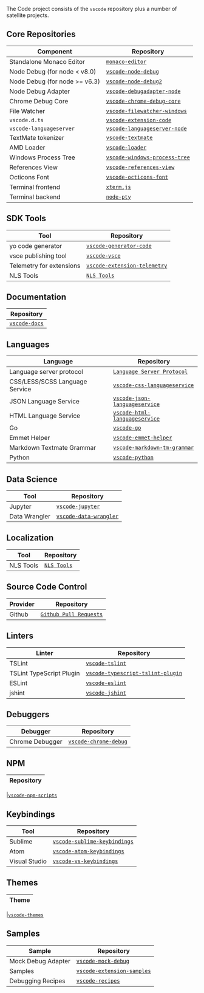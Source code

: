 The Code project consists of the `vscode` repository plus a number of satellite
projects.

## Core Repositories

| Component                     | Repository                                                                              |
| ----------------------------- | --------------------------------------------------------------------------------------- |
| Standalone Monaco Editor      | [`monaco-editor`](https://github.com/Microsoft/monaco-editor)                             |
| Node Debug (for node < v8.0)  | [`vscode-node-debug`](https://github.com/microsoft/vscode-node-debug)                     |
| Node Debug (for node >= v6.3) | [`vscode-node-debug2`](https://github.com/microsoft/vscode-node-debug2)                   |
| Node Debug Adapter            | [`vscode-debugadapter-node`](https://github.com/Microsoft/vscode-debugadapter-node)       |
| Chrome Debug Core             | [`vscode-chrome-debug-core`](https://github.com/Microsoft/vscode-chrome-debug-core)       |
| File Watcher                  | [`vscode-filewatcher-windows`](https://github.com/microsoft/vscode-filewatcher-windows)   |
| `vscode.d.ts`                 | [`vscode-extension-code`](https://github.com/microsoft/vscode-extension-vscode)           |
| `vscode-languageserver`       | [`vscode-languageserver-node`](https://github.com/microsoft/vscode-languageserver-node)   |
| TextMate tokenizer            | [`vscode-textmate`](https://github.com/microsoft/vscode-textmate)                         |
| AMD Loader                    | [`vscode-loader`](https://github.com/microsoft/vscode-loader)                             |
| Windows Process Tree          | [`vscode-windows-process-tree`](https://github.com/microsoft/vscode-windows-process-tree) |
| References View               | [`vscode-references-view`](https://github.com/microsoft/vscode-references-view)           |
| Octicons Font                 | [`vscode-octicons-font`](https://github.com/microsoft/vscode-octicons-font)               |
| Terminal frontend             | [`xterm.js`](https://github.com/xtermjs/xterm.js)                                         |
| Terminal backend              | [`node-pty`](https://github.com/microsoft/node-pty)                                       |

## SDK Tools

| Tool                     | Repository                                                                            |
| ------------------------ | ------------------------------------------------------------------------------------- |
| yo code generator        | [`vscode-generator-code`](https://github.com/microsoft/vscode-generator-code)           |
| vsce publishing tool     | [`vscode-vsce`](https://github.com/microsoft/vscode-vsce)                               |
| Telemetry for extensions | [`vscode-extension-telemetry`](https://github.com/Microsoft/vscode-extension-telemetry) |
| NLS Tools                | [`NLS Tools`](https://github.com/Microsoft/vscode-nls)                                  |

## Documentation

| Repository                                              |
| ------------------------------------------------------- |
| [`vscode-docs`](https://github.com/microsoft/vscode-docs) |

## Languages

| Language                       | Repository                                                                              |
| ------------------------------ | --------------------------------------------------------------------------------------- |
| Language server protocol       | [`Language Server Protocol`](https://github.com/Microsoft/language-server-protocol)       |
| CSS/LESS/SCSS Language Service | [`vscode-css-languageservice`](https://github.com/microsoft/vscode-css-languageservice)   |
| JSON Language Service          | [`vscode-json-languageservice`](https://github.com/microsoft/vscode-json-languageservice) |
| HTML Language Service          | [`vscode-html-languageservice`](https://github.com/microsoft/vscode-html-languageservice) |
| Go                             | [`vscode-go`](https://github.com/microsoft/vscode-go)                                     |
| Emmet Helper                   | [`vscode-emmet-helper`](https://github.com/Microsoft/vscode-emmet-helper)                 |
| Markdown Textmate Grammar      | [`vscode-markdown-tm-grammar`](https://github.com/Microsoft/vscode-markdown-tm-grammar)   |
| Python                         | [`vscode-python`](https://github.com/microsoft/vscode-python)                             |

## Data Science

| Tool          | Repository                                                                |
| ------------- | ------------------------------------------------------------------------- |
| Jupyter       | [`vscode-jupyter`](https://github.com/microsoft/vscode-jupyter)             |
| Data Wrangler | [`vscode-data-wrangler`](https://github.com/microsoft/vscode-data-wrangler) |

## Localization

| Tool      | Repository                                               |
| --------- | -------------------------------------------------------- |
| NLS Tools | [`NLS Tools`](https://github.com/Microsoft/vscode-nls-dev) |

## Source Code Control

| Provider | Repository                                                                      |
| -------- | ------------------------------------------------------------------------------- |
| Github   | [`Github Pull Requests`](https://github.com/Microsoft/vscode-pull-request-github) |

## Linters

| Linter                   | Repository                                                                                      |
| ------------------------ | ----------------------------------------------------------------------------------------------- |
| TSLint                   | [`vscode-tslint`](https://github.com/microsoft/vscode-tslint)                                     |
| TSLint TypeScript Plugin | [`vscode-typescript-tslint-plugin`](https://github.com/Microsoft/vscode-typescript-tslint-plugin) |
| ESLint                   | [`vscode-eslint`](https://github.com/microsoft/vscode-eslint)                                     |
| jshint                   | [`vscode-jshint`](https://github.com/Microsoft/vscode-jshint)                                     |

## Debuggers

| Debugger        | Repository                                                              |
| --------------- | ----------------------------------------------------------------------- |
| Chrome Debugger | [`vscode-chrome-debug`](https://github.com/Microsoft/vscode-chrome-debug) |

## NPM

| Repository |
| ---------- |

|[`vscode-npm-scripts`](https://github.com/Microsoft/vscode-npm-scripts)

## Keybindings

| Tool          | Repository                                                                            |
| ------------- | ------------------------------------------------------------------------------------- |
| Sublime       | [`vscode-sublime-keybindings`](https://github.com/Microsoft/vscode-sublime-keybindings) |
| Atom          | [`vscode-atom-keybindings`](https://github.com/Microsoft/vscode-atom-keybindings)       |
| Visual Studio | [`vscode-vs-keybindings`](https://github.com/Microsoft/vscode-vs-keybindings)           |

## Themes

| Theme |
| ----- |

|[`vscode-themes`](https://github.com/microsoft/vscode-themes)

## Samples

| Sample             | Repository                                                                        |
| ------------------ | --------------------------------------------------------------------------------- |
| Mock Debug Adapter | [`vscode-mock-debug`](https://github.com/microsoft/vscode-mock-debug)               |
| Samples            | [`vscode-extension-samples`](https://github.com/microsoft/vscode-extension-samples) |
| Debugging Recipes  | [`vscode-recipes`](https://github.com/Microsoft/vscode-recipes)                     |
